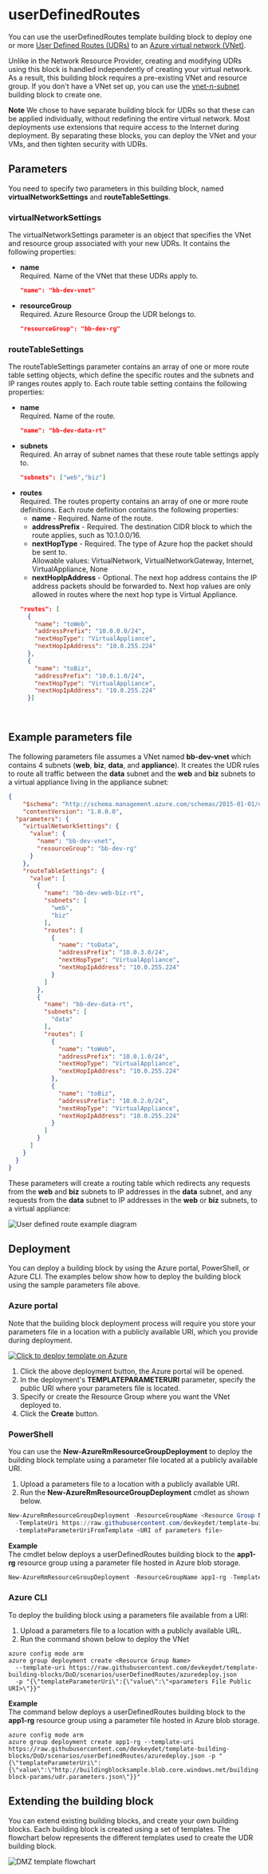 # userDefinedRoutes

You can use the userDefinedRoutes template building block to deploy one or more [User Defined Routes (UDRs)](https://azure.microsoft.com/en-us/documentation/articles/virtual-networks-udr-overview/) to an [Azure virtual network (VNet)](https://azure.microsoft.com/en-us/documentation/articles/virtual-networks-overview/). 

Unlike in the Network Resource Provider, creating and modifying UDRs using this block is handled independently of creating your virtual network. As a result, this building block requires a pre-existing VNet and resource group. If you don't have a VNet set up, you can use the [vnet-n-subnet](https://github.com/devkeydet/template-building-blocks/tree/DoD/scenarios/vnet-n-subnet) building block to create one.

**Note** We chose to have separate building block for UDRs so that these can be applied individually, without redefining the entire virtual network. Most deployments use extensions that require access to the Internet during deployment. By separating these blocks, you can deploy the VNet and your VMs, and then tighten security with UDRs.

## Parameters

You need to specify two parameters in this building block, named **virtualNetworkSettings** and **routeTableSettings**. 

### virtualNetworkSettings
The virtualNetworkSettings parameter is an object that specifies the VNet and resource group associated with your new UDRs. It contains the following properties:

- **name**  
   Required. Name of the VNet that these UDRs apply to.     
	```json
	"name": "bb-dev-vnet"
	```

- **resourceGroup**  
Required. Azure Resource Group the UDR belongs to.
  ```json
  "resourceGroup": "bb-dev-rg"
  ```

### routeTableSettings
The routeTableSettings parameter contains an array of one or more route table setting objects, which define the specific routes and the subnets and IP ranges routes apply to. Each route table setting contains the following properties:

- **name**  
   Required. Name of the route.  
	```json
	"name": "bb-dev-data-rt"
	```
- **subnets**  
Required. An array of subnet names that these route table settings apply to.  
  ```json
  "subnets": ["web","biz"]
  ``` 
- **routes**  
  Required. The routes property contains an array of one or more route definitions. Each route definition contains the following properties:
  - **name** - Required. Name of the route.  
  - **addressPrefix** - Required. The destination CIDR block to which the route applies, such as 10.1.0.0/16.
  - **nextHopType** - Required. The type of Azure hop the packet should be sent to.  
  Allowable values: VirtualNetwork, VirtualNetworkGateway, Internet, VirtualAppliance, None
  - **nextHopIpAddress** - Optional. The next hop address contains the IP address packets should be forwarded to. Next hop values are only allowed in routes where the next hop type is Virtual Appliance.
  ```json
  "routes": [
    {
      "name": "toWeb",
      "addressPrefix": "10.0.0.0/24",
      "nextHopType": "VirtualAppliance",
      "nextHopIpAddress": "10.0.255.224"
    },
    {
      "name": "toBiz",
      "addressPrefix": "10.0.1.0/24",
      "nextHopType": "VirtualAppliance",
      "nextHopIpAddress": "10.0.255.224"
    }]

 
  ``` 

## Example parameters file


The following parameters file assumes a VNet named **bb-dev-vnet** which contains 4 subnets (**web**, **biz**, **data**, and **appliance**). It creates the UDR rules to route all traffic between the **data** subnet and the **web** and **biz** subnets to a virtual appliance living in the appliance subnet:

```json
{
    "$schema": "http://schema.management.azure.com/schemas/2015-01-01/deploymentParameters.json#",
    "contentVersion": "1.0.0.0",
  "parameters": {
    "virtualNetworkSettings": {
      "value": {
        "name": "bb-dev-vnet",
        "resourceGroup": "bb-dev-rg"
      }
    },
    "routeTableSettings": {
      "value": [
        {
          "name": "bb-dev-web-biz-rt",
          "subnets": [
            "web",
            "biz"
          ],
          "routes": [
            {
              "name": "toData",
              "addressPrefix": "10.0.3.0/24",
              "nextHopType": "VirtualAppliance",
              "nextHopIpAddress": "10.0.255.224"
            }
          ]
        },
        {
          "name": "bb-dev-data-rt",
          "subnets": [
            "data"
          ],
          "routes": [
            {
              "name": "toWeb",
              "addressPrefix": "10.0.1.0/24",
              "nextHopType": "VirtualAppliance",
              "nextHopIpAddress": "10.0.255.224"
            },
            {
              "name": "toBiz",
              "addressPrefix": "10.0.2.0/24",
              "nextHopType": "VirtualAppliance",
              "nextHopIpAddress": "10.0.255.224"
            }
          ]
        }
      ]
    }
  }
}
```
These parameters will create a routing table which redirects any requests from the **web** and **biz** subnets to IP addresses in the **data** subnet, and any requests from the **data** subnet to IP addresses in the **web** or **biz** subnets, to a virtual appliance:

![User defined route example diagram](./userDefinedRoutes-example.png "User defined route example diagram")


## Deployment

You can deploy a building block by using the Azure portal, PowerShell, or Azure CLI. The examples below show how to deploy the building block using the sample parameters file above.

### Azure portal

Note that the building block deployment process will require you store your parameters file in a location with a publicly available URI, which you provide during deployment.

[![Click to deploy template on Azure](https://camo.githubusercontent.com/9285dd3998997a0835869065bb15e5d500475034/687474703a2f2f617a7572656465706c6f792e6e65742f6465706c6f79627574746f6e2e706e67 "Click to deploy template on Azure")](https://portal.azure.com/#create/Microsoft.Template/uri/https%3A%2F%2Fraw.githubusercontent.com%2Fdevkeydet%2Ftemplate-building-blocks%2Fmaster%2Fscenarios%2FuserDefinedRoutes%2Fazuredeploy.json)  

1. Click the above deployment button, the Azure portal will be opened.
1. In the deployment's **TEMPLATEPARAMETERURI** parameter, specify the public URI where your parameters file is located. 
2. Specify or create the Resource Group where you want the VNet deployed to.
3. Click the **Create** button.

### PowerShell

You can use the **New-AzureRmResourceGroupDeployment** to deploy the building block template using a parameter file located at a publicly available URI.

1. Upload a parameters file to a location with a publicly available URI.
2. Run the **New-AzureRmResourceGroupDeployment** cmdlet as shown below.
```PowerShell
New-AzureRmResourceGroupDeployment -ResourceGroupName <Resource Group Name>
  -TemplateUri https://raw.githubusercontent.com/devkeydet/template-building-blocks/DoD/scenarios/userDefinedRoutes/azuredeploy.json 
  -templateParameterUriFromTemplate <URI of parameters file>
```

**Example**  
The cmdlet below deploys a userDefinedRoutes building block to the **app1-rg** resource group using a parameter file hosted in Azure blob storage.

```PowerShell
New-AzureRmResourceGroupDeployment -ResourceGroupName app1-rg -TemplateUri https://raw.githubusercontent.com/devkeydet/template-building-blocks/DoD/scenarios/userDefinedRoutes/azuredeploy.json -templateParameterUriFromTemplate http://buildingblocksample.blob.core.windows.net/building-block-params/udr.parameters.json
```

### Azure CLI

To deploy the building block using a parameters file available from a URI:

1. Upload a parameters file to a location with a publicly available URL.
2. Run the command shown below to deploy the VNet
```AzureCLI
azure config mode arm
azure group deployment create <Resource Group Name>
  --template-uri https://raw.githubusercontent.com/devkeydet/template-building-blocks/DoD/scenarios/userDefinedRoutes/azuredeploy.json 
  -p "{\"templateParameterUri\":{\"value\":\"<parameters File Public URI>\"}}"
```

**Example**  
The command below deploys a userDefinedRoutes building block to the **app1-rg** resource group using a parameter file hosted in Azure blob storage.

```AzureCLI
azure config mode arm
azure group deployment create app1-rg --template-uri https://raw.githubusercontent.com/devkeydet/template-building-blocks/DoD/scenarios/userDefinedRoutes/azuredeploy.json -p "{\"templateParameterUri\":{\"value\":\"http://buildingblocksample.blob.core.windows.net/building-block-params/udr.parameters.json\"}}"
```

## Extending the building block

You can extend existing building blocks, and create your own building blocks. Each building block is created using a set of templates. The flowchart below represents the different templates used to create the UDR building block.

![DMZ template flowchart](./flowchart-udr.png)